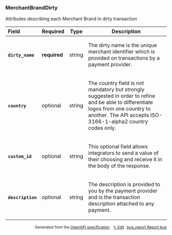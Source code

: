 <!--- This is a generated file, do not edit! -->
<!--- [START woosmap_http_schema_merchantbranddirty] -->
<h3 class="schema-object" id="MerchantBrandDirty">MerchantBrandDirty</h3>

Attributes describing each Merchant Brand in dirty transaction

| Field                                                                                                             | Required     | Type   | Description                                                                                                                                                                                                                                              |
| :---------------------------------------------------------------------------------------------------------------- | ------------ | ------ | -------------------------------------------------------------------------------------------------------------------------------------------------------------------------------------------------------------------------------------------------------- |
| <h4 id="MerchantBrandDirty-dirty_name" class="add-link schema-object-property-key"><code>dirty_name</code></h4>   | **required** | string | <div class="nonref-property-description"><p>The dirty name is the unique merchant identifier which is provided on transactions by a payment provider.</p></div>                                                                                          |
| <h4 id="MerchantBrandDirty-country" class="add-link schema-object-property-key"><code>country</code></h4>         | optional     | string | <div class="nonref-property-description"><p>The country field is not mandatory but strongly suggested in order to refine and be able to differentiate logos from one country to another. The API accepts ISO-3166-1-alpha2 country codes only.</p></div> |
| <h4 id="MerchantBrandDirty-custom_id" class="add-link schema-object-property-key"><code>custom_id</code></h4>     | optional     | string | <div class="nonref-property-description"><p>This optional field allows integrators to send a value of their choosing and receive it in the body of the response.</p></div>                                                                               |
| <h4 id="MerchantBrandDirty-description" class="add-link schema-object-property-key"><code>description</code></h4> | optional     | string | <div class="nonref-property-description"><p>The description is provided to you by the payment provider and is the transaction description attached to any payment.</p></div>                                                                             |

<p style="text-align: right; font-size: smaller;">Generated from the <a data-label="openapi-github" href="https://github.com/woosmap/openapi-specification" title="Woosmap OpenAPI Specification" class="external">OpenAPI specification</a>.
<a data-label="openapi-github-woosmap-http-schema-merchantbranddirty" data-action="edit" style="margin-left: 5px;" href="https://github.com/woosmap/openapi-specification/blob/main/specification/schemas/MerchantBrandDirty.yml" title="Edit on GitHub">✎ Edit</a>
<a data-label="openapi-github-woosmap-http-schema-merchantbranddirty" data-action="bug" style="margin-left: 5px;" href="https://github.com/woosmap/openapi-specification/issues/new?assignees=&labels=type%3A+bug%2C+triage+me&template=bug_report.md&title=[schemas] Bug - MerchantBrandDirty" title="File bug for schemas on GitHub"><span class="material-icons">bug_report</span> Report bug</a>
</p>

<!--- [END woosmap_http_schema_merchantbranddirty] -->
